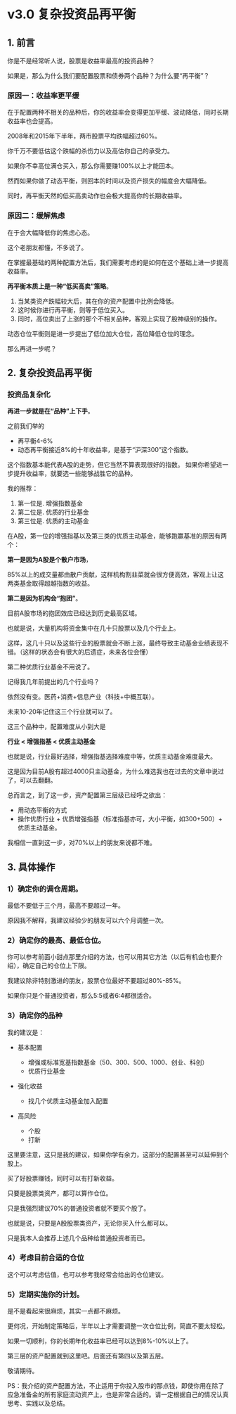# v3.0 复杂投资品再平衡



## 1. 前言

你是不是经常听人说，股票是收益率最高的投资品种？

如果是，那么为什么我们要配置股票和债券两个品种？为什么要“再平衡”？



### 原因一：收益率更平缓

在于配置两种不相关的品种后，你的收益率会变得更加平缓、波动降低，同时长期收益率也会提高。

2008年和2015年下半年，两市股票平均跌幅超过60%。

你千万不要低估这个跌幅的杀伤力以及高估你自己的承受力。

如果你不幸高位满仓买入，那么你需要赚100%以上才能回本。



然而如果你做了动态平衡，则回本的时间以及资产损失的幅度会大幅降低。

同时，再平衡天然的低买高卖动作也会极大提高你的长期收益率。



### 原因二：缓解焦虑



在于会大幅降低你的焦虑心态。

这个老朋友都懂，不多说了。

在掌握最基础的两种配置方法后，我们需要考虑的是如何在这个基础上进一步提高收益率。

**再平衡本质上是一种“低买高卖”策略**。

1. 当某类资产跌幅较大后，其在你的资产配置中比例会降低。
2. 这时候你进行再平衡，则等于低位买入。
3. 同时，高位卖出了上涨的那个不相关品种，客观上实现了股神级别的操作。



动态仓位平衡则是进一步提出了低位加大仓位，高位降低仓位的理念。

那么再进一步呢？



## 2. 复杂投资品再平衡



### 投资品复杂化

**再进一步就是在“品种”上下手**。

之前我们举的

- 再平衡4-6%
- 动态再平衡接近8%的十年收益率，是基于“沪深300”这个指数。

这个指数基本能代表A股的走势，但它当然不算表现很好的指数。
如果你希望进一步提升收益率，就要选一些能够战胜它的品种。

我的推荐：

1. 第一位是.   增强指数基金
2. 第二位是.    优质的行业基金
3. 第三位是.    优质的主动基金

在A股，第一位的增强指基以及第三类的优质主动基金，能够跑赢基准的原因有两个：

**第一是因为A股是个散户市场**，

85%以上的成交量都由散户贡献，这样机构割韭菜就会很方便高效，客观上让这两类基金取得超越指数的收益。

**第二是因为机构会“抱团”**。

目前A股市场的抱团效应已经达到历史最高区域。

也就是说，大量机构将资金集中在几十只股票以及几个行业上。

这样，这几十只以及这些行业的股票就会不断上涨，最终导致主动基金业绩表现不错。（这样的状态会有很大的后遗症，未来各位会懂）



第二种优质行业基金不用说了。

记得我几年前提出的几个行业吗？

依然没有变。医药+消费+信息产业（科技+中概互联）。

未来10-20年记住这三个行业就可以了。

这三个品种中，配置难度从小到大是



**行业 < 增强指基 < 优质主动基金**



也就是说，行业最好选择，增强指基选择难度中等，优质主动基金难度最大。



这是因为目前A股有超过4000只主动基金，为什么难选我也在过去的文章中说过了，可以去翻翻。

总而言之，到了这一步，资产配置第三层级已经呼之欲出：

- 用动态平衡的方式
- 操作优质行业 + 优质增强指基（标准指基亦可，大小平衡，如300+500）+ 优质主动基金。

我相信一直到这一步，对70%以上的朋友来说都不难。



## 3. 具体操作



### 1）确定你的调仓周期。

最低不要低于三个月，最高不要超过一年。

原因我不解释，我建议经验少的朋友可以六个月调整一次。


###   2）确定你的最高、最低仓位。

你可以参考前面小甜点那里介绍的方法，也可以用其它方法（以后有机会也要介绍），确定自己的仓位上下限。

我建议除非特别激进的朋友，股票仓位最好不要超过80%-85%。

如果你只是个普通投资者，那么5:5或者6:4都很适合。



### 3）确定你的品种

我的建议是：

- 基本配置
  - 增强或标准宽基指数基金（50、300、500、1000、创业、科创）
  - 优质行业基金

- 强化收益
  - 找几个优质主动基金加入配置

- 高风险
  - 个股
  - 打新



这里要注意，这只是我的建议，如果你学有余力，这部分的配置甚至可以延伸到个股上。

买了好股票赚钱，同时可以有打新收益。

只要是股票类资产，都可以算作仓位。

只是我强烈建议70%的普通投资者就不要买个股了。

也就是说，只要是A股股票类资产，无论你买入什么都可以。

只是我本人会推荐上述几个品种给普通投资者而已。



### 4）考虑目前合适的仓位

这个可以考虑估值，也可以参考我经常会给出的仓位建议。



### 5）定期实施你的计划。

是不是看起来很麻烦，其实一点都不麻烦。

更何况，开始制定策略后，半年以上才需要调整一次仓位比例，简直不要太轻松。

如果一切顺利，你的长期年化收益率已经可以达到8%-10%以上了。



第三层的资产配置就到这里吧。后面还有第四以及第五层。

敬请期待。

PS：我介绍的资产配置方法，不止适用于你投入股市的那点钱，即使你用在除了应急准备金的所有家庭流动资产上，也是非常合适的。请一定根据自己的情况认真思考、实践以及总结。
